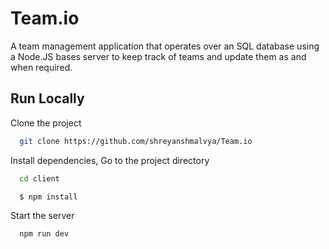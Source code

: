 # Team.io
A team management application that operates over an SQL database using a Node.JS bases server to keep track of teams and update them as and when required.

## Run Locally

Clone the project

```bash
  git clone https://github.com/shreyanshmalvya/Team.io
```

Install dependencies, Go to the project directory

```bash
  cd client
```

```bash
  $ npm install
```

Start the server

```bash
  npm run dev
```
